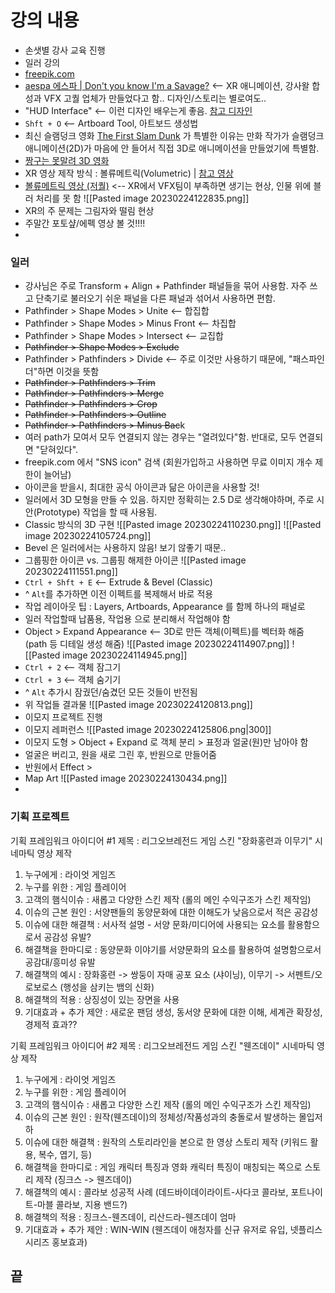 # 강의 내용
- 손샛별 강사 교육 진행
- 일러 강의
- [freepik.com](https://www.freepik.com/)
- [aespa 에스파 | Don't you know I'm a Savage?](https://youtu.be/iq-ivLY_9A8) <-- XR 애니메이션, 강사왈 합성과 VFX 고퀄 업체가 만들었다고 함.. 디자인/스토리는 별로여도..
- "HUD Interface" <-- 이런 디자인 배우는게 좋음. [참고 디자인](https://www.behance.net/gallery/46774415/Mercedes-Vision-Van-GUI)
- `Shft + O` <-- Artboard Tool, 아트보드 생성법
- 최신 슬램덩크 영화 [The First Slam Dunk](https://www.imdb.com/title/tt15242330/) 가 특별한 이유는 만화 작가가 슬램덩크 애니메이션(2D)가 마음에 안 들어서 직접 3D로 애니메이션을 만들었기에 특별함.
- [짱구는 못말려 3D 영화](https://youtu.be/w4qOU2nl7tE)
- XR 영상 제작 방식 : 볼류메트릭(Volumetric) | [참고 영상](https://youtu.be/1r46aPYZOQw)
- [볼류메트릭 영상 (저퀄)](https://youtu.be/qGfLDnQC2_A) <-- XR에서 VFX팀이 부족하면 생기는 현상, 인물 위에 블러 처리를 못 함
  ![[Pasted image 20230224122835.png]]
- XR의 주 문제는 그림자와 떨림 현상
- 주말간 포토샾/에펙 영상 볼 것!!!!
- 

### 일러
- 강사님은 주로 Transform + Align + Pathfinder 패널들을 묶어 사용함. 자주 쓰고 단축기로 불러오기 쉬운 패널을 다른 패널과 섞어서 사용하면 편함.
- Pathfinder > Shape Modes > Unite <-- 합집합
- Pathfinder > Shape Modes > Minus Front <-- 차집합
- Pathfinder > Shape Modes > Intersect <-- 교집합
- ~~Pathfinder > Shape Modes > Exclude~~
- Pathfinder > Pathfinders > Divide <-- 주로 이것만 사용하기 때문에, "패스파인더"하면 이것을 뜻함
- ~~Pathfinder > Pathfinders > Trim~~
- ~~Pathfinder > Pathfinders > Merge~~
- ~~Pathfinder > Pathfinders > Crop~~
- ~~Pathfinder > Pathfinders > Outline~~
- ~~Pathfinder > Pathfinders > Minus Bac~~k
- 여러 path가 모여서 모두 연결되지 않는 경우는 "열려있다"함. 반대로, 모두 연결되면 "닫혀있다".
- freepik.com 에서 "SNS icon" 검색 (회원가입하고 사용하면 무료 이미지 개수 제한이 늘어남)
- 아이콘을 받을시, 최대한 공식 아이콘과 닮은 아이콘을 사용할 것!
- 일러에서 3D 모형을 만들 수 있음. 하지만 정확히는 2.5 D로 생각해야하며, 주로 시안(Prototype) 작업을 할 때 사용됨.
- Classic 방식의 3D 구현
  ![[Pasted image 20230224110230.png]]
  ![[Pasted image 20230224105724.png]]
- Bevel 은 일러에서는 사용하지 않음! 보기 않좋기 때문..
- 그룹핑한 아이콘 vs. 그룹핑 해제한 아이콘
  ![[Pasted image 20230224111551.png]]
- `Ctrl + Shft + E` <-- Extrude & Bevel (Classic)
- ^ `Alt`를 추가하면 이전 이펙트를 복제해서 바로 적용
- 작업 레이아웃 팁 : Layers, Artboards, Appearance 를 함께 하나의 패널로
- 일러 작업할때 납품용, 작업용 으로 분리해서 작업해야 함
- Object > Expand Appearance <-- 3D로 만든 객체(이펙트)를 벡터화 해줌 (path 등 디테일 생성 해줌)
  ![[Pasted image 20230224114907.png]]
  ![[Pasted image 20230224114945.png]]
- `Ctrl + 2` <-- 객체 잠그기
- `Ctrl + 3` <-- 객체 숨기기
- ^ `Alt` 추가시 잠궜던/숨겼던 모든 것들이 반전됨
- 위 작업들 결과물
  ![[Pasted image 20230224120813.png]]
- 이모지 프로젝트 진행
- 이모지 레퍼런스
  ![[Pasted image 20230224125806.png|300]]
- 이모지 도형 > Object + Expand 로 객체 분리 > 표정과 얼굴(원)만 남아야 함
- 얼굴은 버리고, 원을 새로 그린 후, 반원으로 만들어줌
- 반원에서 Effect > 
- Map Art
  ![[Pasted image 20230224130434.png]]
- 

### 기획 프로젝트
기획 프레임워크 아이디어 #1
제목 : 리그오브레전드 게임 스킨 "장화홍련과 이무기" 시네마틱 영상 제작
1) 누구에게 : 라이엇 게임즈
2) 누구를 위한 : 게임 플레이어
3) 고객의 햄식이슈 : 새롭고 다양한 스킨 제작 (롤의 메인 수익구조가 스킨 제작임)
4) 이슈의 근본 원인 : 서양팬들의 동양문화에 대한 이해도가 낮음으로서 적은 공감성
5) 이슈에 대한 해결책 : 서사적 설명 - 서양 문화/미디어에 사용되는 요소를 활용함으로서 공감성 유발?
6) 해결책을 한마디로 : 동양문화 이야기를 서양문화의 요소를 활용하여 설명함으로서 공감대/흥미성 유발
7) 해결책의 예시 : 장화홍련 -> 쌍둥이 자매 공포 요소 (샤이닝), 이무기 -> 서펜트/오로보로스 (행성을 삼키는 뱀의 신화)
8) 해결책의 적용 : 상징성이 있는 장면을 사용
9) 기대효과 + 추가 제안 : 새로운 팬덤 생성, 동서양 문화에 대한 이해, 세계관 확장성, 경제적 효과??



기획 프레임워크 아이디어 #2
제목 : 리그오브레전드 게임 스킨 "웬즈데이" 시네마틱 영상 제작
1) 누구에게 : 라이엇 게임즈
2) 누구를 위한 : 게임 플레이어
3) 고객의 햄식이슈 : 새롭고 다양한 스킨 제작 (롤의 메인 수익구조가 스킨 제작임)
4) 이슈의 근본 원인 : 원작(웬즈데이)의 정체성/작품성과의 충돌로서 발생하는 몰입저하
5) 이슈에 대한 해결책 : 원작의 스토리라인을 본으로 한 영상 스토리 제작 (키워드 활용, 복수, 엽기, 등)
6) 해결책을 한마디로 : 게임 캐릭터 특징과 영화 캐릭터 특징이 매칭되는 쪽으로 스토리 제작 (징크스 -> 웬즈데이)
7) 해결책의 예시 : 콜라보 성공적 사례 (데드바이데이라이트-사다코 콜라보, 포트나이트-마블 콜라보, 지용 밴드?)
8) 해결책의 적용 : 징크스-웬즈데이, 리산드라-웬즈데이 엄마
9) 기대효과 + 추가 제안 : WIN-WIN (웬즈데이 애청자를 신규 유저로 유입, 넷플리스 시리즈 홍보효과)

## 끝